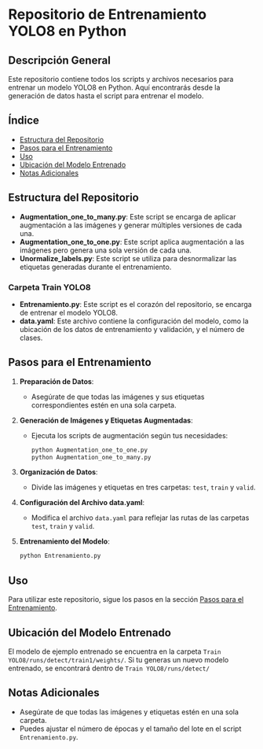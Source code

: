 # Repositorio de Entrenamiento YOLO8 en Python

## Descripción General
Este repositorio contiene todos los scripts y archivos necesarios para entrenar un modelo YOLO8 en Python. Aquí encontrarás desde la generación de datos hasta el script para entrenar el modelo.

## Índice
- [Estructura del Repositorio](#estructura-del-repositorio)
- [Pasos para el Entrenamiento](#pasos-para-el-entrenamiento)
- [Uso](#uso)
- [Ubicación del Modelo Entrenado](#ubicación-del-modelo-entrenado)
- [Notas Adicionales](#notas-adicionales)

## Estructura del Repositorio
- **Augmentation_one_to_many.py**: Este script se encarga de aplicar augmentación a las imágenes y generar múltiples versiones de cada una.
- **Augmentation_one_to_one.py**: Este script aplica augmentación a las imágenes pero genera una sola versión de cada una.
- **Unormalize_labels.py**: Este script se utiliza para desnormalizar las etiquetas generadas durante el entrenamiento.

### Carpeta Train YOLO8
- **Entrenamiento.py**: Este script es el corazón del repositorio, se encarga de entrenar el modelo YOLO8.
- **data.yaml**: Este archivo contiene la configuración del modelo, como la ubicación de los datos de entrenamiento y validación, y el número de clases.

## Pasos para el Entrenamiento
1. **Preparación de Datos**: 
    - Asegúrate de que todas las imágenes y sus etiquetas correspondientes estén en una sola carpeta.
  
2. **Generación de Imágenes y Etiquetas Augmentadas**: 
    - Ejecuta los scripts de augmentación según tus necesidades:
        ```bash
        python Augmentation_one_to_one.py
        python Augmentation_one_to_many.py
        ```
  
3. **Organización de Datos**:
    - Divide las imágenes y etiquetas en tres carpetas: `test`, `train` y `valid`.

4. **Configuración del Archivo data.yaml**:
    - Modifica el archivo `data.yaml` para reflejar las rutas de las carpetas `test`, `train` y `valid`.

5. **Entrenamiento del Modelo**: 
    ```bash
    python Entrenamiento.py
    ```

## Uso
Para utilizar este repositorio, sigue los pasos en la sección [Pasos para el Entrenamiento](#pasos-para-el-entrenamiento).

## Ubicación del Modelo Entrenado
El modelo de ejemplo entrenado se encuentra en la carpeta `Train YOLO8/runs/detect/train1/weights/`.
Si tu generas un nuevo modelo entrenado, se encontrará dentro de `Train YOLO8/runs/detect/`

## Notas Adicionales
- Asegúrate de que todas las imágenes y etiquetas estén en una sola carpeta.
- Puedes ajustar el número de épocas y el tamaño del lote en el script `Entrenamiento.py`.




